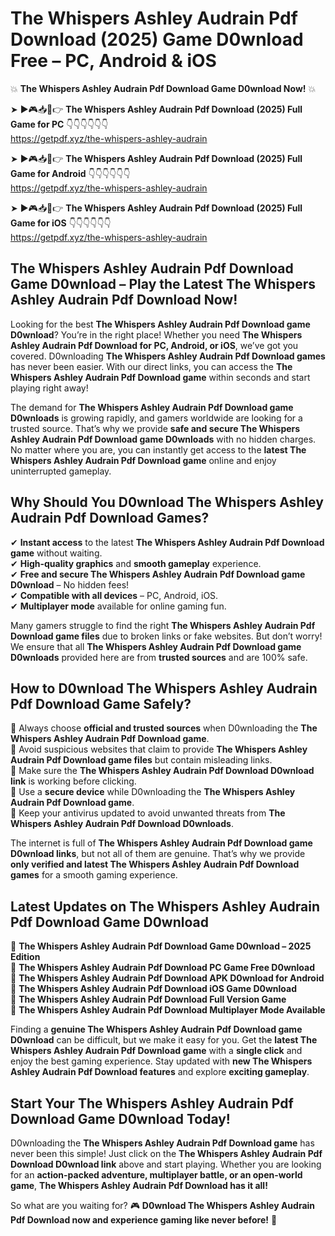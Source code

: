 # The Whispers Ashley Audrain Pdf Download (2025) Game D0wnload Free – PC, Android & iOS

💥 **The Whispers Ashley Audrain Pdf Download Game D0wnload Now!** 💥  

➤ ►🎮📥📱👉 **The Whispers Ashley Audrain Pdf Download (2025) Full Game for PC** 👇👇👇👇👇👇  
https://getpdf.xyz/the-whispers-ashley-audrain  

➤ ►🎮📥📱👉 **The Whispers Ashley Audrain Pdf Download (2025) Full Game for Android** 👇👇👇👇👇👇  
https://getpdf.xyz/the-whispers-ashley-audrain  

➤ ►🎮📥📱👉 **The Whispers Ashley Audrain Pdf Download (2025) Full Game for iOS** 👇👇👇👇👇👇  
https://getpdf.xyz/the-whispers-ashley-audrain  

## The Whispers Ashley Audrain Pdf Download Game D0wnload – Play the Latest The Whispers Ashley Audrain Pdf Download Now!

Looking for the best **The Whispers Ashley Audrain Pdf Download game D0wnload**? You’re in the right place! Whether you need **The Whispers Ashley Audrain Pdf Download for PC, Android, or iOS**, we’ve got you covered. D0wnloading **The Whispers Ashley Audrain Pdf Download games** has never been easier. With our direct links, you can access the **The Whispers Ashley Audrain Pdf Download game** within seconds and start playing right away!  

The demand for **The Whispers Ashley Audrain Pdf Download game D0wnloads** is growing rapidly, and gamers worldwide are looking for a trusted source. That’s why we provide **safe and secure The Whispers Ashley Audrain Pdf Download game D0wnloads** with no hidden charges. No matter where you are, you can instantly get access to the **latest The Whispers Ashley Audrain Pdf Download game** online and enjoy uninterrupted gameplay.  

## **Why Should You D0wnload The Whispers Ashley Audrain Pdf Download Games?**  

✔ **Instant access** to the latest **The Whispers Ashley Audrain Pdf Download game** without waiting.  
✔ **High-quality graphics** and **smooth gameplay** experience.  
✔ **Free and secure The Whispers Ashley Audrain Pdf Download game D0wnload** – No hidden fees!  
✔ **Compatible with all devices** – PC, Android, iOS.  
✔ **Multiplayer mode** available for online gaming fun.  

Many gamers struggle to find the right **The Whispers Ashley Audrain Pdf Download game files** due to broken links or fake websites. But don’t worry! We ensure that all **The Whispers Ashley Audrain Pdf Download game D0wnloads** provided here are from **trusted sources** and are 100% safe.  

## **How to D0wnload The Whispers Ashley Audrain Pdf Download Game Safely?**  

📌 Always choose **official and trusted sources** when D0wnloading the **The Whispers Ashley Audrain Pdf Download game**.  
📌 Avoid suspicious websites that claim to provide **The Whispers Ashley Audrain Pdf Download game files** but contain misleading links.  
📌 Make sure the **The Whispers Ashley Audrain Pdf Download D0wnload link** is working before clicking.  
📌 Use a **secure device** while D0wnloading the **The Whispers Ashley Audrain Pdf Download game**.  
📌 Keep your antivirus updated to avoid unwanted threats from **The Whispers Ashley Audrain Pdf Download D0wnloads**.  

The internet is full of **The Whispers Ashley Audrain Pdf Download game D0wnload links**, but not all of them are genuine. That’s why we provide **only verified and latest The Whispers Ashley Audrain Pdf Download games** for a smooth gaming experience.  

## **Latest Updates on The Whispers Ashley Audrain Pdf Download Game D0wnload**  

🔹 **The Whispers Ashley Audrain Pdf Download Game D0wnload – 2025 Edition**  
🔹 **The Whispers Ashley Audrain Pdf Download PC Game Free D0wnload**  
🔹 **The Whispers Ashley Audrain Pdf Download APK D0wnload for Android**  
🔹 **The Whispers Ashley Audrain Pdf Download iOS Game D0wnload**  
🔹 **The Whispers Ashley Audrain Pdf Download Full Version Game**  
🔹 **The Whispers Ashley Audrain Pdf Download Multiplayer Mode Available**  

Finding a **genuine The Whispers Ashley Audrain Pdf Download game D0wnload** can be difficult, but we make it easy for you. Get the **latest The Whispers Ashley Audrain Pdf Download game** with a **single click** and enjoy the best gaming experience. Stay updated with **new The Whispers Ashley Audrain Pdf Download features** and explore **exciting gameplay**.  

## **Start Your The Whispers Ashley Audrain Pdf Download Game D0wnload Today!**  

D0wnloading the **The Whispers Ashley Audrain Pdf Download game** has never been this simple! Just click on the **The Whispers Ashley Audrain Pdf Download D0wnload link** above and start playing. Whether you are looking for an **action-packed adventure, multiplayer battle, or an open-world game**, **The Whispers Ashley Audrain Pdf Download has it all!**  

So what are you waiting for? 🎮 **D0wnload The Whispers Ashley Audrain Pdf Download now and experience gaming like never before!** 🚀  